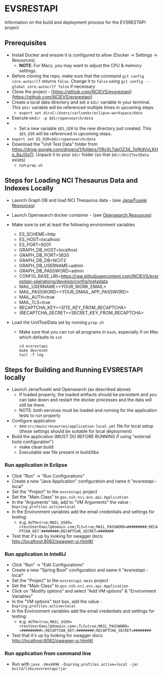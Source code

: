 # EVSRESTAPI

Information on the build and deployment process for the EVSRESTAPI project

## Prerequisites

* Install Docker and ensure it is configured to allow (Docker -> Settings -> Resources)
  * **NOTE**: For Macs, you may want to adjust the CPU & memory settings.
* Before cloning the repo, make sure that the command `git config core.autocrlf` returns `false`. Change it to `false` using `git config --global core.autocrlf false` if necessary
* Clone the project - [https://github.com/NCIEVS/evsrestapi](https://github.com/NCIEVS/evsrestapi)
* Create a local data directory and set a `$dir` variable in your terminal. This `$dir` variable will be referenced multiple times in upcoming steps.
  * `export set dir=C:/Users/carlsenbr/eclipse-workspace/data`
* Execute `mkdir -p $dir/opensearch/data`
* * Set a new variable `$ES_DIR` to the new directory just created. This `$ES_DIR` will be referenced in upcoming steps.
* `export set ES_DIR=$dir/opensearch/data`
* Download the "Unit Test Data" folder from <https://drive.google.com/drive/u/1/folders/11RcXLTsbOZ34_7ofKdVxLKHp_8aJGgTI>.  Unpack it to your `$dir` folder (so that `$dir/UnitTestData` exists)
  * run `prep.sh`

## Steps for Loading NCI Thesaurus Data and Indexes Locally

* Launch Graph DB and load NCI Thesaurus data - (see [Jena/Fuseki Resources](JENA.md))
* Launch Opensearch docker container - (see [Opensearch Resources](OPENSEARCH.md))

* Make sure to set at least the following environment variables
  * ES_SCHEME=http
  * ES_HOST=localhost
  * ES_PORT=9201
  * GRAPH_DB_HOST=localhost
  * GRAPH_DB_PORT=5820
  * GRAPH_DB_DB=NCIT2
  * GRAPH_DB_USERNAME=admin
  * GRAPH_DB_PASSWORD=admin
  * CONFIG_BASE_URI=https://raw.githubusercontent.com/NCIEVS/evsrestapi-operations/develop/config/metadata
  * MAIL_USERNAME=<YOUR_WORK_EMAIL>
  * MAIL_PASSWORD=<YOUR_GMAIL_APP_PASSWORD>
  * MAIL_AUTH=true
  * MAIL_TLS=true
  * RECAPTCHA_KEY=<SITE_KEY_FROM_RECAPTCHA>
  * {RECAPTCHA_SECRET=<SECRET_KEY_FROM_RECAPTCHA>

* Load the UnitTestData set by running `prep.sh`
  * Make sure that you can run all programs in `bash`, especially if on Mac which defaults to `zsh`

      ```
      cd evsrestapi
      make devreset
      tail -f log
    ```

## Steps for Building and Running EVSRESTAPI locally

* Launch Jena/fuseki and Opensearch (as described above)
  * If loaded properly, the loaded artifacts should be persistent and you can take down and restart the docker processes and the data will still be there.
  * NOTE: both services must be loaded and running for the application tests to run properly
* Configure application
  * see `src/main/resources/application-local.yml` file for local setup (these settings should be suitable for local deployment)
* Build the application (MUST DO BEFORE RUNNING if using "external tools configuration")
  * make clean build
  * Executable war file present in build/libs

### Run application in Eclipse
* Click "Run" -> "Run Configurations"
* Create a new "Java Application" configuration and name it "evsrestapi - local"
* Set the "Project" to the `evsrestapi` project
* Set the "Main Class" to `gov.nih.nci.evs.api.Application`
* In the "Arguments" tab, add to "VM Arguments" the value `-Dspring.profiles.active=local`
* In the Environment variables add the email credentials and settings for testing:
  * e.g. `AUTH=true;MAIL_USER=<testUserEmail@domain.com;TLS=true;MAIL_PASSWORD=#########;RECAPTCHA_KEY:########;RECAPTCHA_SECRET=#######`
* Test that it's up by looking for swagger docs: [http://localhost:8082/swagger-ui.html#/](http://localhost:8082/swagger-ui.html#/)

### Run application in IntelliJ
* Click "Run" -> "Edit Configurations"
* Create a new "Spring Boot" configuration and name it "evsrestapi - local"
* Set the "Project" to the `evsrestapi-main` project
* Set the "Main Class" to `gov.nih.nci.evs.api.Application`
* Click on "Modify options" and select "Add VM options" & "Environment Variables"
* In the "VM options" text box, add the value `-Dspring.profiles.active=local`
* In the Environment variables add the email credentials and settings for testing:
  * e.g. `AUTH=true;MAIL_USER=<testUserEmail@domain.com>;TLS=true;MAIL_PASSWORD=<#########>;RECAPTCHA_KEY:########;RECAPTCHA_SECRET=########`
* Test that it's up by looking for swagger docs: [http://localhost:8082/swagger-ui.html#/](http://localhost:8082/swagger-ui.html#/)

### Run application from command line
* Run with `java -Xmx4096 -Dspring.profiles.active=local -jar build/libs/evsrestapi*jar`
